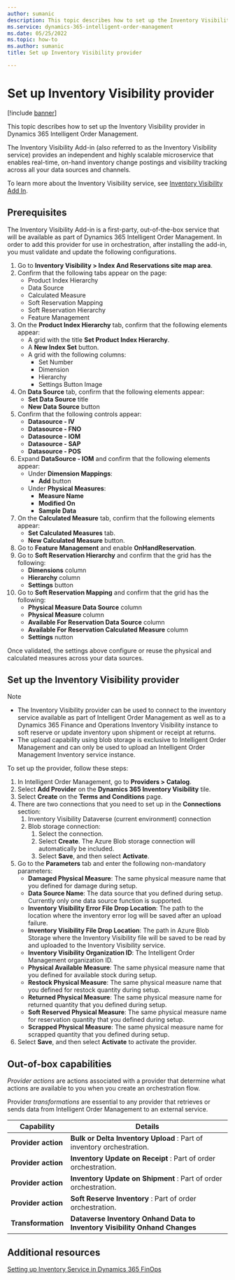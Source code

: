 ```yaml
---
author: sumanic
description: This topic describes how to set up the Inventory Visibility provider in Dynamics 365 Intelligent Order Management.
ms.service: dynamics-365-intelligent-order-management
ms.date: 05/25/2022
ms.topic: how-to
ms.author: sumanic
title: Set up Inventory Visibility provider

---
```


# Set up Inventory Visibility provider

[!include [banner](includes/banner.md)]

This topic describes how to set up the Inventory Visibility provider in Dynamics 365 Intelligent Order Management.

The Inventory Visibility Add-in (also referred to as the Inventory Visibility service) provides an independent and highly scalable microservice that enables real-time, on-hand inventory change postings and visibility tracking across all your data sources and channels.  
  
To learn more about the Inventory Visibility service, see [Inventory Visibility Add In](/dynamics365/supply-chain/inventory/inventory-visibility). 

## Prerequisites

The Inventory Visibility Add-in is a first-party, out-of-the-box service that will be available as part of Dynamics 365 Intelligent Order Management. In order to add this provider for use in orchestration, after installing the add-in, you must validate and update the following configurations.

1. Go to **Inventory Visibility \> Index And Reservations site map area**.
1. Confirm that the following tabs appear on the page:
    - Product Index Hierarchy
    - Data Source
    - Calculated Measure
    - Soft Reservation Mapping
    - Soft Reservation Hierarchy
    - Feature Management
1. On the **Product Index Hierarchy** tab, confirm that the following elements appear:
    - A grid with the title **Set Product Index Hierarchy**.
    - A **New Index Set** button.
    - A grid with the following columns:
        - Set Number
        - Dimension
        - Hierarchy
        - Settings Button Image
1. On **Data Source** tab, confirm that the following elements appear:
    - **Set Data Source** title
    - **New Data Source** button
1. Confirm that the following controls appear:
    - **Datasource - IV**
    - **Datasource - FNO**
    - **Datasource - IOM**
    - **Datasource - SAP**
    - **Datasource - POS**
1. Expand **DataSource - IOM** and confirm that the following elements appear:
    - Under **Dimension Mappings**: 
        - **Add** button
    - Under **Physical Measures**:
        - **Measure Name**
        - **Modified On**
        - **Sample Data**
1. On the **Calculated Measure** tab, confirm that the following elements appear:
    - **Set Calculated Measures** tab.
    - **New Calculated Measure** button.
1. Go to **Feature Management** and enable **OnHandReservation**.
1. Go to **Soft Reservation Hierarchy** and confirm that the grid has the following:
    - **Dimensions** column
    - **Hierarchy** column
    - **Settings** button
1. Go to **Soft Reservation Mapping** and confirm that the grid has the following:
   - **Physical Measure Data Source** column
   - **Physical Measure** column
   - **Available For Reservation Data Source** column
   - **Available For Reservation Calculated Measure** column
   - **Settings** nutton

Once validated, the settings above configure or reuse the physical and calculated measures across your data sources.

## Set up the Inventory Visibility provider

> [!NOTE]
> - The Inventory Visibility provider can be used to connect to the inventory service available as part of Intelligent Order Management as well as to a Dynamics 365 Finance and Operations Inventory Visibility instance to soft reserve or update inventory upon shipment or receipt at returns. 
> - The upload capability using blob storage is exclusive to Intelligent Order Management and can only be used to upload an Intelligent Order Management Inventory service instance.

To set up the provider, follow these steps: 

1.  In Intelligent Order Management, go to **Providers \> Catalog**.
1.  Select **Add Provider** on the **Dynamics 365 Inventory Visibility** tile.
1.  Select **Create** on the **Terms and Conditions** page.
1.  There are two connections that you need to set up in the **Connections** section:
    1. Inventory Visibility Dataverse (current environment) connection
    1. Blob storage connection:
        1. Select the connection.
        1. Select **Create**. The Azure Blob storage connection will automatically be included.        
        1. Select **Save**, and then select **Activate**.
1. Go to the **Parameters** tab and enter the following non-mandatory parameters:
    - **Damaged Physical Measure**: The same physical measure name that you defined for damage during setup.
    - **Data Source Name**: The data source that you defined during setup. Currently only one data source function is supported.
    - **Inventory Visibility Error File Drop Location**: The path to the location where the inventory error log will be saved after an upload failure.
    - **Inventory Visibility File Drop Location**: The path in Azure Blob Storage where the Inventory Visibility file will be saved to be read by and uploaded to the Inventory Visibility service.
    - **Inventory Visibility Organization ID**: The Intelligent Order Management organization ID.
    - **Physical Available Measure**: The same physical measure name that you defined for available stock during setup.
    - **Restock Physical Measure**: The same physical measure name that you defined for restock quantity during setup.
    - **Returned Physical Measure**: The same physical measure name for returned quantity that you defined during setup.
    - **Soft Reserved Physical Measure**: The same physical measure name for reservation quantity that you defined during setup.
    - **Scrapped Physical Measure**: The same physical measure name for scrapped quantity that you defined during setup.
1. Select **Save**, and then select **Activate** to activate the provider.

## Out-of-box capabilities

*Provider actions* are actions associated with a provider that determine what actions are available to you when you create an orchestration flow.

Provider *transformations* are essential to any provider that retrieves or sends data from Intelligent Order Management to an external service.

|  Capability | Details |
| ------------------ | -------------------------------- |
|**Provider action**  | **Bulk or Delta Inventory Upload** : Part of inventory orchestration.   | 
| **Provider action** |**Inventory Update on Receipt** : Part of order orchestration.| 
| **Provider action** |**Inventory Update on Shipment** : Part of order orchestration.| 
|  **Provider action** |**Soft Reserve Inventory** : Part of order orchestration.|
| **Transformation**  |**Dataverse Inventory Onhand Data to Inventory Visibility Onhand Changes**|

## Additional resources

[Setting up Inventory Service in Dynamics 365 FinOps](/dynamics365/supply-chain/inventory/inventory-visibility-setup#inventory-visibility-prerequisites)
